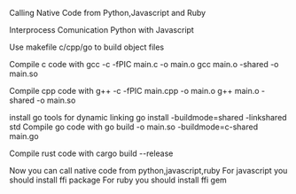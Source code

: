 Calling Native Code from Python,Javascript and Ruby



Interprocess Comunication Python with Javascript

Use makefile c/cpp/go to build object files

Compile c code with 
	gcc -c -fPIC main.c -o main.o
	gcc main.o -shared -o main.so


Compile cpp code with
	g++ -c -fPIC main.cpp -o main.o
	g++ main.o -shared -o main.so

install go tools for dynamic linking
	 go install -buildmode=shared -linkshared  std
Compile go code with
	go build -o main.so -buildmode=c-shared main.go
        
Compile rust code with
	cargo build --release


Now you can call native code from python,javascript,ruby
For javascript you should install ffi package
For ruby you should install ffi gem
